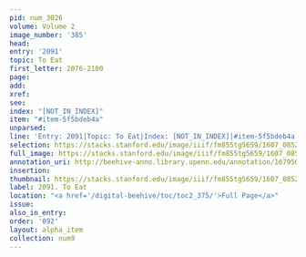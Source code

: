 ```yaml
---
pid: num_3026
volume: Volume 2
image_number: '385'
head:
entry: '2091'
topic: To Eat
first_letter: 2076-2100
page:
add:
xref:
see:
index: "[NOT_IN_INDEX]"
item: "#item-5f5bdeb4a"
unparsed:
line: 'Entry: 2091|Topic: To Eat|Index: [NOT_IN_INDEX]|#item-5f5bdeb4a'
selection: https://stacks.stanford.edu/image/iiif/fm855tg5659/1607_0852/359,303,1205,173/full/0/default.jpg
full_image: https://stacks.stanford.edu/image/iiif/fm855tg5659/1607_0852/full/full/0/default.jpg
annotation_uri: http://beehive-anno.library.upenn.edu/annotation/1679500490539
insertion:
thumbnail: https://stacks.stanford.edu/image/iiif/fm855tg5659/1607_0852/359,303,600,180/250,/0/default.jpg
label: 2091. To Eat
location: "<a href='/digital-beehive/toc/toc2_375/'>Full Page</a>"
issue:
also_in_entry:
order: '092'
layout: alpha_item
collection: num9
---
```

